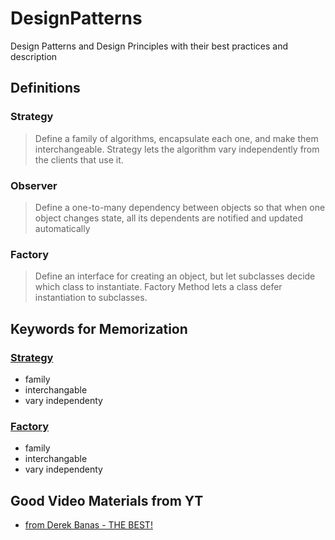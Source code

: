 # DesignPatterns
Design Patterns and Design Principles with their best practices and description

## Definitions
### Strategy 
> Define a family of algorithms, encapsulate each one, and make them interchangeable. Strategy lets the algorithm vary independently from the clients that use it.
### Observer
> Define a one-to-many dependency between objects so that when one object changes state, all its dependents are notified and updated automatically
### Factory
> Define an interface for creating an object, but let subclasses decide which class to instantiate. Factory Method lets a class defer instantiation to subclasses.

## Keywords for Memorization
### [Strategy](https://sourcemaking.com/design_patterns/strategy)
- family
- interchangable
- vary independenty

### [Factory](https://sourcemaking.com/design_patterns/factory_method)
- family
- interchangable
- vary independenty

## Good Video Materials from YT
- [from Derek Banas - THE BEST!](https://www.youtube.com/watch?v=vNHpsC5ng_E&list=PLF206E906175C7E07)
